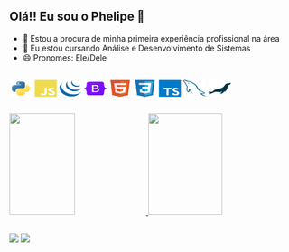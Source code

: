## Olá!! Eu sou o Phelipe 👋

- 🔭 Estou a procura de minha primeira experiência profissional na área
- 🌱 Eu estou cursando Análise e Desenvolvimento de Sistemas
- 😄 Pronomes: Ele/Dele

<div style="display: inline_block"><br>
  <img align="center" alt="Phelipe-Python" height="30" width="40" src="https://raw.githubusercontent.com/devicons/devicon/master/icons/python/python-original.svg">
  <img align="center" alt="Phelipe-Js" height="30" width="40" src="https://raw.githubusercontent.com/devicons/devicon/master/icons/javascript/javascript-plain.svg">
  <img align="center" alt="Phelipe-JQuery" height="30" width="40" src="https://raw.githubusercontent.com/devicons/devicon/master/icons/jquery/jquery-original.svg">
  <img align="center" alt="Phelipe-Bootstrap" height="30" width="40" src="https://raw.githubusercontent.com/devicons/devicon/master/icons/bootstrap/bootstrap-original.svg">
  <img align="center" alt="Phelipe-HTML" height="30" width="40" src="https://raw.githubusercontent.com/devicons/devicon/master/icons/html5/html5-original.svg">
  <img align="center" alt="Phelipe-CSS" height="30" width="40" src="https://raw.githubusercontent.com/devicons/devicon/master/icons/css3/css3-original.svg">
  <img align="center" alt="Phelipe-Ts" height="30" width="40" src="https://raw.githubusercontent.com/devicons/devicon/master/icons/typescript/typescript-plain.svg">
  <img align="center" alt="Phelipe-MySQL" height="30" width="40" src="https://raw.githubusercontent.com/devicons/devicon/master/icons/mysql/mysql-original.svg">
  <img align="center" alt="Phelipe-MariaDB" height="30" width="40" src="https://raw.githubusercontent.com/devicons/devicon/master/icons/mariadb/mariadb-original.svg">
</div>

##

<div>
  <a href="https://github.com/phelipe7982">
  <img width="48%" height="180em" src="https://github-readme-stats.vercel.app/api/?username=phelipe7982&show_icons=true&theme=dracula&include_all_commits=true&count_private=true"/>
  <img width="51%" height="180em" src="https://github-readme-stats.vercel.app/api/top-langs/?username=phelipe7982&layout=compact&langs_count=16&theme=dracula"/>
</div>

##

<div> 
  <a href="https://www.instagram.com/021_phelps/" target="_blank"><img src="https://img.shields.io/badge/-Instagram-%23E4405F?style=for-the-badge&logo=instagram&logoColor=white" target="_blank"></a>
  <a href="https://www.linkedin.com/in/phelipe-c%C3%A2ndido-alves-718a6a322/" target="_blank"><img src="https://img.shields.io/badge/-LinkedIn-%230077B5?style=for-the-badge&logo=linkedin&logoColor=white" target="_blank"></a> 
</div>
